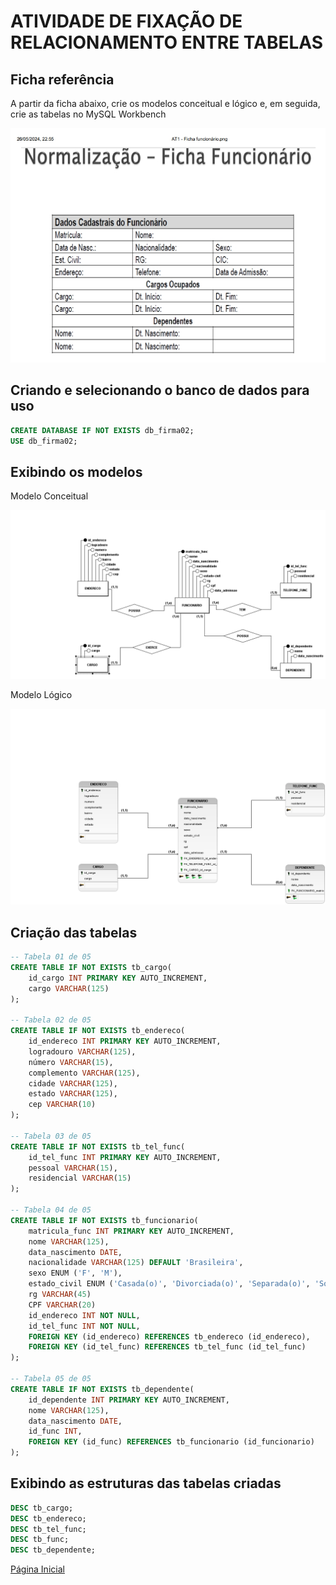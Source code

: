 # ATIVIDADE DE FIXAÇÃO DE RELACIONAMENTO ENTRE TABELAS

## Ficha referência

A partir da ficha abaixo, crie os modelos conceitual e lógico e, em seguida, crie as tabelas no MySQL Workbench

![Ficha de Cadastro](ficha.jpeg)

## Criando e selecionando o banco de dados para uso

```SQL
CREATE DATABASE IF NOT EXISTS db_firma02;
USE db_firma02;
```

## Exibindo os modelos

Modelo Conceitual

![Modelo Conceitual](mod_conceitual.png)

Modelo Lógico

![Modelo Lógico](mod_logico.png)

## Criação das tabelas

```SQL
-- Tabela 01 de 05
CREATE TABLE IF NOT EXISTS tb_cargo(
    id_cargo INT PRIMARY KEY AUTO_INCREMENT,
    cargo VARCHAR(125)
);

-- Tabela 02 de 05
CREATE TABLE IF NOT EXISTS tb_endereco(
    id_endereco INT PRIMARY KEY AUTO_INCREMENT,
    logradouro VARCHAR(125),
    número VARCHAR(15),
    complemento VARCHAR(125),
    cidade VARCHAR(125),
    estado VARCHAR(125),
    cep VARCHAR(10)
);

-- Tabela 03 de 05
CREATE TABLE IF NOT EXISTS tb_tel_func(
    id_tel_func INT PRIMARY KEY AUTO_INCREMENT,
    pessoal VARCHAR(15),
    residencial VARCHAR(15)
);

-- Tabela 04 de 05
CREATE TABLE IF NOT EXISTS tb_funcionario(
    matricula_func INT PRIMARY KEY AUTO_INCREMENT,
    nome VARCHAR(125),
    data_nascimento DATE,
    nacionalidade VARCHAR(125) DEFAULT 'Brasileira',
    sexo ENUM ('F', 'M'),
    estado_civil ENUM ('Casada(o)', 'Divorciada(o)', 'Separada(o)', 'Solteira(o)', 'Viúva(o)'),
    rg VARCHAR(45)
    CPF VARCHAR(20)
    id_endereco INT NOT NULL,
    id_tel_func INT NOT NULL,
    FOREIGN KEY (id_endereco) REFERENCES tb_endereco (id_endereco),
    FOREIGN KEY (id_tel_func) REFERENCES tb_tel_func (id_tel_func)
);

-- Tabela 05 de 05
CREATE TABLE IF NOT EXISTS tb_dependente(
    id_dependente INT PRIMARY KEY AUTO_INCREMENT,
    nome VARCHAR(125),
    data_nascimento DATE,
    id_func INT,
    FOREIGN KEY (id_func) REFERENCES tb_funcionario (id_funcionario)
);
```
## Exibindo as estruturas das tabelas criadas

```SQL
DESC tb_cargo;
DESC tb_endereco;
DESC tb_tel_func;
DESC tb_func;
DESC tb_dependente;
```

[Página Inicial](../README.md)

